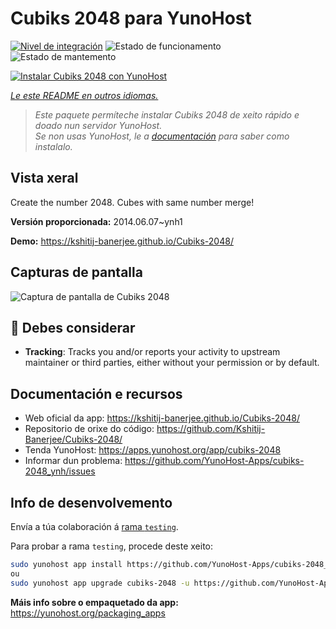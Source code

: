 <!--
NOTA: Este README foi creado automáticamente por <https://github.com/YunoHost/apps/tree/master/tools/readme_generator>
NON debe editarse manualmente.
-->

# Cubiks 2048 para YunoHost

[![Nivel de integración](https://dash.yunohost.org/integration/cubiks-2048.svg)](https://dash.yunohost.org/appci/app/cubiks-2048) ![Estado de funcionamento](https://ci-apps.yunohost.org/ci/badges/cubiks-2048.status.svg) ![Estado de mantemento](https://ci-apps.yunohost.org/ci/badges/cubiks-2048.maintain.svg)

[![Instalar Cubiks 2048 con YunoHost](https://install-app.yunohost.org/install-with-yunohost.svg)](https://install-app.yunohost.org/?app=cubiks-2048)

*[Le este README en outros idiomas.](./ALL_README.md)*

> *Este paquete permíteche instalar Cubiks 2048 de xeito rápido e doado nun servidor YunoHost.*  
> *Se non usas YunoHost, le a [documentación](https://yunohost.org/install) para saber como instalalo.*

## Vista xeral

Create the number 2048. Cubes with same number merge!

**Versión proporcionada:** 2014.06.07~ynh1

**Demo:** <https://kshitij-banerjee.github.io/Cubiks-2048/>

## Capturas de pantalla

![Captura de pantalla de Cubiks 2048](./doc/screenshots/Screenshot-Cubiks-2048.jpg)

## :red_circle: Debes considerar

- **Tracking**: Tracks you and/or reports your activity to upstream maintainer or third parties, either without your permission or by default.

## Documentación e recursos

- Web oficial da app: <https://kshitij-banerjee.github.io/Cubiks-2048/>
- Repositorio de orixe do código: <https://github.com/Kshitij-Banerjee/Cubiks-2048/>
- Tenda YunoHost: <https://apps.yunohost.org/app/cubiks-2048>
- Informar dun problema: <https://github.com/YunoHost-Apps/cubiks-2048_ynh/issues>

## Info de desenvolvemento

Envía a túa colaboración á [rama `testing`](https://github.com/YunoHost-Apps/cubiks-2048_ynh/tree/testing).

Para probar a rama `testing`, procede deste xeito:

```bash
sudo yunohost app install https://github.com/YunoHost-Apps/cubiks-2048_ynh/tree/testing --debug
ou
sudo yunohost app upgrade cubiks-2048 -u https://github.com/YunoHost-Apps/cubiks-2048_ynh/tree/testing --debug
```

**Máis info sobre o empaquetado da app:** <https://yunohost.org/packaging_apps>
